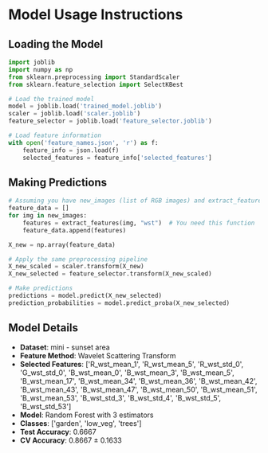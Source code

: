 # Model Usage Instructions

## Loading the Model
```python
import joblib
import numpy as np
from sklearn.preprocessing import StandardScaler
from sklearn.feature_selection import SelectKBest

# Load the trained model
model = joblib.load('trained_model.joblib')
scaler = joblib.load('scaler.joblib')
feature_selector = joblib.load('feature_selector.joblib')

# Load feature information
with open('feature_names.json', 'r') as f:
    feature_info = json.load(f)
    selected_features = feature_info['selected_features']
```

## Making Predictions
```python
# Assuming you have new_images (list of RGB images) and extract_features function
feature_data = []
for img in new_images:
    features = extract_features(img, "wst")  # You need this function
    feature_data.append(features)

X_new = np.array(feature_data)

# Apply the same preprocessing pipeline
X_new_scaled = scaler.transform(X_new)
X_new_selected = feature_selector.transform(X_new_scaled)

# Make predictions
predictions = model.predict(X_new_selected)
prediction_probabilities = model.predict_proba(X_new_selected)
```

## Model Details
- **Dataset**: mini - sunset area
- **Feature Method**: Wavelet Scattering Transform
- **Selected Features**: ['R_wst_mean_1', 'R_wst_mean_5', 'R_wst_std_0', 'G_wst_std_0', 'B_wst_mean_0', 'B_wst_mean_3', 'B_wst_mean_5', 'B_wst_mean_17', 'B_wst_mean_34', 'B_wst_mean_36', 'B_wst_mean_42', 'B_wst_mean_43', 'B_wst_mean_47', 'B_wst_mean_50', 'B_wst_mean_51', 'B_wst_mean_53', 'B_wst_std_3', 'B_wst_std_4', 'B_wst_std_5', 'B_wst_std_53']
- **Model**: Random Forest with 3 estimators
- **Classes**: ['garden', 'low_veg', 'trees']
- **Test Accuracy**: 0.6667
- **CV Accuracy**: 0.8667 ± 0.1633

